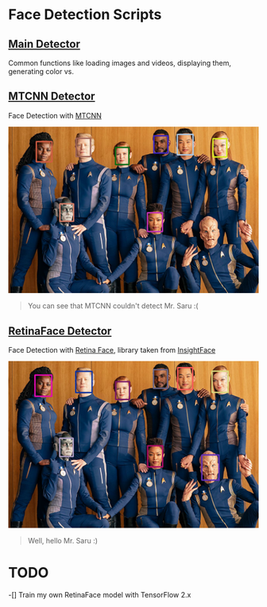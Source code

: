 # Face Detection Scripts

## [Main Detector](detector_main.py)

Common functions like loading images and videos, displaying them, generating color vs.



## [MTCNN Detector](mtcnn_detector.py)

Face Detection with [MTCNN](https://github.com/ipazc/mtcnn)

![Results](test_image_result_mtcnn.png)

> You can see that MTCNN couldn't detect Mr. Saru :(



## [RetinaFace Detector](retina_detector.py)

Face Detection with [Retina Face](https://arxiv.org/pdf/1905.00641v2.pdf), library taken from [InsightFace](https://github.com/deepinsight/insightface)

![Results](test_image_result_retina.png)

> Well, hello Mr. Saru :) 



# TODO 



-[] Train my own RetinaFace model with TensorFlow 2.x



